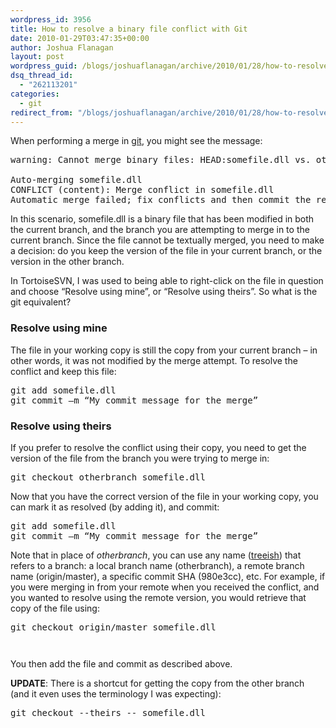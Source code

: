 ```yaml
---
wordpress_id: 3956
title: How to resolve a binary file conflict with Git
date: 2010-01-29T03:47:35+00:00
author: Joshua Flanagan
layout: post
wordpress_guid: /blogs/joshuaflanagan/archive/2010/01/28/how-to-resolve-a-binary-file-conflict-with-git.aspx
dsq_thread_id:
  - "262113201"
categories:
  - git
redirect_from: "/blogs/joshuaflanagan/archive/2010/01/28/how-to-resolve-a-binary-file-conflict-with-git.aspx/"
---
```

When performing a merge in <a href="http://git-scm.com/" target="_blank">git</a>, you might see the message:

<pre>warning: Cannot merge binary files: HEAD:somefile.dll vs. otherbranch:somefile.dll

Auto-merging somefile.dll
CONFLICT (content): Merge conflict in somefile.dll
Automatic merge failed; fix conflicts and then commit the result.</pre>

In this scenario, somefile.dll is a binary file that has been modified in both the current branch, and the branch you are attempting to merge in to the current branch. Since the file cannot be textually merged, you need to make a decision: do you keep the version of the file in your current branch, or the version in the other branch.

In TortoiseSVN, I was used to being able to right-click on the file in question and choose “Resolve using mine”, or “Resolve using theirs”. So what is the git equivalent?

### Resolve using mine

The file in your working copy is still the copy from your current branch – in other words, it was not modified by the merge attempt. To resolve the conflict and keep this file:

<pre>git add somefile.dll 
git commit –m “My commit message for the merge”</pre>

### Resolve using theirs

If you prefer to resolve the conflict using their copy, you need to get the version of the file from the branch you were trying to merge in:

<pre>git checkout otherbranch somefile.dll</pre>

Now that you have the correct version of the file in your working copy, you can mark it as resolved (by adding it), and commit:

<pre>git add somefile.dll
git commit –m “My commit message for the merge”</pre>

Note that in place of _otherbranch_, you can use any name (<a href="http://book.git-scm.com/4_git_treeishes.html" target="_blank">treeish</a>) that refers to a branch: a local branch name (otherbranch), a remote branch name (origin/master), a specific commit SHA (980e3cc), etc. For example, if you were merging in from your remote when you received the conflict, and you wanted to resolve using the remote version, you would retrieve that copy of the file using:

<pre>git checkout origin/master somefile.dll</pre></p> 

<pre></pre></p> 

<pre></pre>

You then add the file and commit as described above.

**UPDATE**: There is a shortcut for getting the copy from the other branch (and it even uses the terminology I was expecting):

<pre>git checkout --theirs -- somefile.dll</pre>